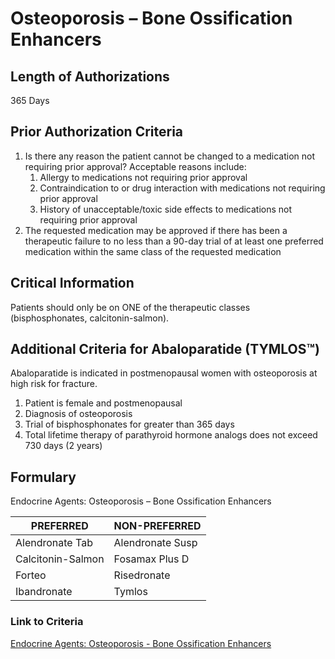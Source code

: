 # Osteoporosis – Bone Ossification Enhancers

## Length of Authorizations

365 Days

## Prior Authorization Criteria

1.  Is there any reason the patient cannot be changed to a medication not requiring prior approval? Acceptable reasons include:
    1.  Allergy to medications not requiring prior approval
    2.  Contraindication to or drug interaction with medications not requiring prior approval
    3.  History of unacceptable/toxic side effects to medications not requiring prior approval
2.  The requested medication may be approved if there has been a therapeutic failure to no less than a 90-day trial of at least one preferred medication within the same class of the requested medication

## Critical Information

Patients should only be on ONE of the therapeutic classes (bisphosphonates, calcitonin-salmon).

## Additional Criteria for Abaloparatide (TYMLOS™)

Abaloparatide is indicated in postmenopausal women with osteoporosis at high risk for fracture.

1.  Patient is female and postmenopausal
2.  Diagnosis of osteoporosis
3.  Trial of bisphosphonates for greater than 365 days
4.  Total lifetime therapy of parathyroid hormone analogs does not exceed 730 days (2 years)

## Formulary

Endocrine Agents: Osteoporosis – Bone Ossification Enhancers

| PREFERRED         | NON-PREFERRED    |
|-------------------|------------------|
| Alendronate Tab   | Alendronate Susp |
| Calcitonin-Salmon | Fosamax Plus D   |
| Forteo            | Risedronate      |
| Ibandronate       | Tymlos           |

### Link to Criteria

[Endocrine Agents: Osteoporosis - Bone Ossification Enhancers](https://pharmacy.medicaid.ohio.gov/sites/default/files/20220415_UPDL_Criteria_FINAL_.pdf#page=56)
